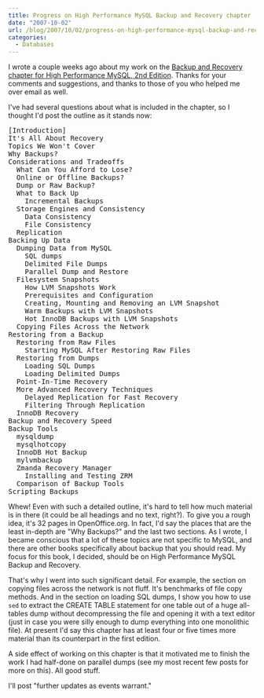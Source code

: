 ```yaml
---
title: Progress on High Performance MySQL Backup and Recovery chapter
date: "2007-10-02"
url: /blog/2007/10/02/progress-on-high-performance-mysql-backup-and-recovery-chapter/
categories:
  - Databases
---
```

I wrote a couple weeks ago about my work on the [Backup and Recovery chapter for High Performance MySQL, 2nd Edition][1]. Thanks for your comments and suggestions, and thanks to those of you who helped me over email as well.

I've had several questions about what is included in the chapter, so I thought I'd post the outline as it stands now:

<pre>[Introduction]
It's All About Recovery
Topics We Won't Cover
Why Backups?
Considerations and Tradeoffs
  What Can You Afford to Lose?
  Online or Offline Backups?
  Dump or Raw Backup?
  What to Back Up
    Incremental Backups
  Storage Engines and Consistency
    Data Consistency
    File Consistency
  Replication
Backing Up Data
  Dumping Data from MySQL
    SQL dumps
    Delimited File Dumps
    Parallel Dump and Restore
  Filesystem Snapshots
    How LVM Snapshots Work
    Prerequisites and Configuration
    Creating, Mounting and Removing an LVM Snapshot
    Warm Backups with LVM Snapshots
    Hot InnoDB Backups with LVM Snapshots
  Copying Files Across the Network
Restoring from a Backup
  Restoring from Raw Files
    Starting MySQL After Restoring Raw Files
  Restoring from Dumps
    Loading SQL Dumps
    Loading Delimited Dumps
  Point-In-Time Recovery
  More Advanced Recovery Techniques
    Delayed Replication for Fast Recovery
    Filtering Through Replication
  InnoDB Recovery
Backup and Recovery Speed
Backup Tools
  mysqldump
  mysqlhotcopy
  InnoDB Hot Backup
  mylvmbackup
  Zmanda Recovery Manager
    Installing and Testing ZRM
  Comparison of Backup Tools
Scripting Backups</pre>

Whew! Even with such a detailed outline, it's hard to tell how much material is in there (it could be all headings and no text, right?). To give you a rough idea, it's 32 pages in OpenOffice.org. In fact, I'd say the places that are the least in-depth are "Why Backups?" and the last two sections. As I wrote, I became conscious that a lot of these topics are not specific to MySQL, and there are other books specifically about backup that you should read. My focus for this book, I decided, should be on High Performance MySQL Backup and Recovery.

That's why I went into such significant detail. For example, the section on copying files across the network is not fluff. It's benchmarks of file copy methods. And in the section on loading SQL dumps, I show you how to use `sed` to extract the CREATE TABLE statement for one table out of a huge all-tables dump without decompressing the file and opening it with a text editor (just in case you were silly enough to dump everything into one monolithic file). At present I'd say this chapter has at least four or five times more material than its counterpart in the first edition.

A side effect of working on this chapter is that it motivated me to finish the work I had half-done on parallel dumps (see my most recent few posts for more on this). All good stuff.

I'll post "further updates as events warrant."

 [1]: http://www.xaprb.com/blog/2007/09/19/high-performance-mysql-second-edition-backup-and-recovery/
